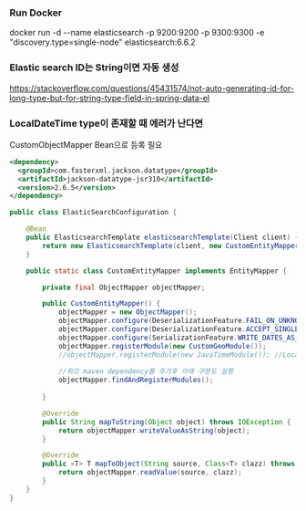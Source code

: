  
 
 
 ### Run Docker 
 docker run -d --name elasticsearch -p 9200:9200 -p 9300:9300 -e "discovery.type=single-node" elasticsearch:6.6.2
 
 
 ### Elastic search ID는 String이면 자동 생성
 https://stackoverflow.com/questions/45431574/not-auto-generating-id-for-long-type-but-for-string-type-field-in-spring-data-el
 
 
 ### LocalDateTime type이 존재할 때 에러가 난다면
 CustomObjectMapper Bean으로 등록 필요
  ```xml
 <dependency>
    <groupId>com.fasterxml.jackson.datatype</groupId>
    <artifactId>jackson-datatype-jsr310</artifactId>
    <version>2.6.5</version>
</dependency>
```
```java
public class ElasticSearchConfiguration {

    @Bean
    public ElasticsearchTemplate elasticsearchTemplate(Client client) {
        return new ElasticsearchTemplate(client, new CustomEntityMapper());
    }

    public static class CustomEntityMapper implements EntityMapper {

        private final ObjectMapper objectMapper;

        public CustomEntityMapper() {
            objectMapper = new ObjectMapper();
            objectMapper.configure(DeserializationFeature.FAIL_ON_UNKNOWN_PROPERTIES, false);
            objectMapper.configure(DeserializationFeature.ACCEPT_SINGLE_VALUE_AS_ARRAY, true);
            objectMapper.configure(SerializationFeature.WRITE_DATES_AS_TIMESTAMPS, false);
            objectMapper.registerModule(new CustomGeoModule());
            //objectMapper.registerModule(new JavaTimeModule()); //LocalDataTime이 배열형태로 저장 됨 [2019, 5, 21 ...] 
            
            //위으 maven dependency를 추가후 아래 구문도 실행
            objectMapper.findAndRegisterModules();
            
        }

        @Override
        public String mapToString(Object object) throws IOException {
            return objectMapper.writeValueAsString(object);
        }

        @Override
        public <T> T mapToObject(String source, Class<T> clazz) throws IOException {
            return objectMapper.readValue(source, clazz);
        }
    }
}
```